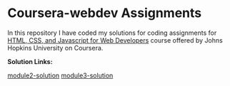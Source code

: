 # Coursera-webdev Assignments

In this repository I have coded my solutions for coding assignments for [HTML, CSS, and Javascript for Web Developers](https://www.coursera.org/learn/html-css-javascript-for-web-developers) course offered by Johns Hopkins University on Coursera.

**Solution Links:**

[module2-solution](https://aaqifshafi.github.io/Coursera-webdev/module2-solution/index.html)
[module3-solution](https://aaqifshafi.github.io/Coursera-webdev/module3-solution/index.html)
